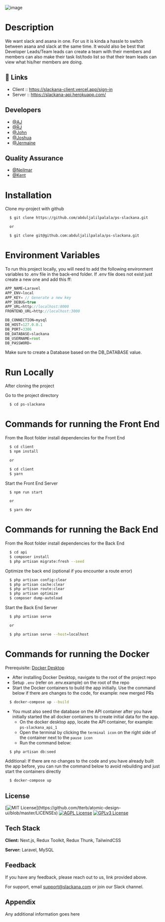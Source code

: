 ![image](https://user-images.githubusercontent.com/104751512/194766756-69dcab05-cd18-40cd-a2b0-ad4c44bdfee7.png)

# Description

We want slack and asana in one. For us it is kinda a hassle to switch between asana and slack at the same time. It would also be best that Developer Leads/Team leads can create a team with their members and members can also make their task list/todo list so that their team leads can view what his/her members are doing.

## 🔗 Links

- Client :: https://slackana-client.vercel.app/sign-in
- Server :: https://slackana-api.herokuapp.com/

## Developers

- [@AJ](https://github.com/abduljalilpalala)
- [@RJ](https://github.com/rogeliojohnoliverio)
- [@John](https://github.com/johnpaul-sun)
- [@Joshua](https://github.com/jsvelte)
- [@Jermaine](https://github.com/marcjermainepontiveros-sun)

## Quality Assurance

- [@Neilmar](https://github.com/NielmarLaurente)
- [@Kent](https://github.com/ipilikent)

# Installation

Clone my-project with github

```bash
  $ git clone https://github.com/abduljalilpalala/ps-slackana.git

  or

  $ git clone git@github.com:abduljalilpalala/ps-slackana.git
```

# Environment Variables

To run this project locally, you will need to add the following environment variables to .env file in the back-end folder.
If .env file does not exist just create a new one and add this ff:

```javascript
APP_NAME=Laravel
APP_ENV=local
APP_KEY= // Generate a new key
APP_DEBUG=true
APP_URL=http://localhost:8000
FRONTEND_URL=http://localhost:3000

DB_CONNECTION=mysql
DB_HOST=127.0.0.1
DB_PORT=3306
DB_DATABASE=slackana
DB_USERNAME=root
DB_PASSWORD=
```

Make sure to create a Database based on the DB_DATABASE value.

# Run Locally

After cloning the project

Go to the project directory

```bash
  $ cd ps-slackana
```

# Commands for running the Front End

From the Root folder install dependencies for the Front End

```bash
  $ cd client
  $ npm install

  or

  $ cd client
  $ yarn
```

Start the Front End Server

```bash
  $ npm run start

  or

  $ yarn dev
```

# Commands for running the Back End

From the Root folder install dependencies for the Back End

```bash
  $ cd api
  $ composer install
  $ php artisan migrate:fresh --seed
```

Optimize the back end (optional if you encounter a route error)

```bash
  $ php artisan config:clear
  $ php artisan cache:clear
  $ php artisan route:clear
  $ php artisan optimize
  $ composer dump-autoload
```

Start the Back End Server

```bash
  $ php artisan serve

  or

  $ php artisan serve --host=localhost
```

# Commands for running the Docker

Prerequisite: [Docker Desktop](https://www.docker.com/products/docker-desktop/)

- After installing Docker Desktop, navigate to the root of the project repo
- Setup `.env` (refer on .env.example) on the root of the repo
- Start the Docker containers to build the app initially. Use the command below if there are changes to the code, for example: new merged PRs

```bash
  $ docker-compose up --build
```

- You must also seed the database on the API container after you have initially started the all docker containers to create initial data for the app.
  - On the docker desktop app, locate the API container, for example: `ps-slackana_api_1`
  - Open the terminal by clicking the `terminal icon` on the right side of the container next to the `pause icon`
  - Run the command below:

```bash
  $ php artisan db:seed
```

Additional: If there are no changes to the code and you have already built the app before, you can run the command below to avoid rebuilding and just start the containers directly

```bash
  $ docker-compose up
```

## License

[![MIT License](https://img.shields.io/apm/l/atomic-design-ui.svg?)](https://github.com/tterb/atomic-design-ui/blob/master/LICENSEs)
[![AGPL License](https://img.shields.io/badge/license-AGPL-blue.svg)](http://www.gnu.org/licenses/agpl-3.0)
[![GPLv3 License](https://img.shields.io/badge/License-GPL%20v3-yellow.svg)](https://opensource.org/licenses/)

## Tech Stack

**Client:** Next.js, Redux Toolkit, Redux Thunk, TailwindCSS

**Server:** Laravel, MySQL

## Feedback

If you have any feedback, please reach out to us, link provided above.

For support, email support@slackana.com or join our Slack channel.

## Appendix

Any additional information goes here
